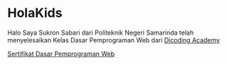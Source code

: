 # HolaKids

Halo Saya Sukron Sabari dari Politeknik Negeri Samarinda telah menyelesaikan Kelas Dasar Pemprograman Web dari [Dicoding Academy](dicoding.com)

[Sertifikat Dasar Pemprograman Web](https://github.com/sukronsabari/HolaKids/files/9443259/sertifikat_course_123_1127064_290822142003.pdf)
